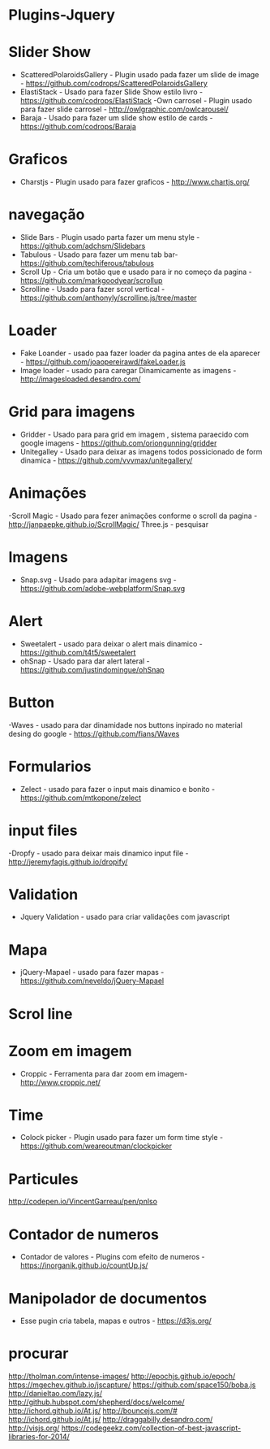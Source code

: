 # Plugins-Jquery

# Slider Show
- ScatteredPolaroidsGallery - Plugin usado pada fazer um slide de image - https://github.com/codrops/ScatteredPolaroidsGallery
- ElastiStack  - Usado para fazer Slide Show estilo livro - https://github.com/codrops/ElastiStack
-Own carrosel - Plugin usado para fazer slide carrosel - http://owlgraphic.com/owlcarousel/
- Baraja -  Usado para fazer um slide show estilo de cards - https://github.com/codrops/Baraja

# Graficos
- Charstjs - Plugin usado para fazer graficos - http://www.chartjs.org/

# navegação
- Slide Bars - Plugin usado parta fazer um menu style - https://github.com/adchsm/Slidebars
- Tabulous - Usado para fazer um menu tab bar- https://github.com/techiferous/tabulous
- Scroll Up - Cria um botão que e usado para ir no começo da pagina -  https://github.com/markgoodyear/scrollup
- Scrolline - Usado para fazer scrol vertical - https://github.com/anthonyly/scrolline.js/tree/master


# Loader  
- Fake Loander - usado paa fazer loader da pagina antes de ela aparecer - https://github.com/joaopereirawd/fakeLoader.js
- Image loader - usado para caregar Dinamicamente as imagens - http://imagesloaded.desandro.com/
# Grid para imagens
- Gridder - Usado para para grid em imagem , sistema paraecido com google imagens - https://github.com/oriongunning/gridder
- Unitegalley - Usado para deixar as imagens todos possicionado de form dinamica - https://github.com/vvvmax/unitegallery/

# Animações 
-Scroll Magic - Usado para fezer animações conforme o scroll da pagina - http://janpaepke.github.io/ScrollMagic/
Three.js - pesquisar
# Imagens
- Snap.svg - Usado para adapitar imagens svg - https://github.com/adobe-webplatform/Snap.svg

# Alert 
- Sweetalert - usado para deixar o alert mais dinamico - https://github.com/t4t5/sweetalert
- ohSnap - Usado para dar alert lateral  - https://github.com/justindomingue/ohSnap

# Button 
-Waves - usado para dar dinamidade nos buttons inpirado no material desing do google - https://github.com/fians/Waves

# Formularios
- Zelect - usado para fazer o input mais dinamico e bonito - https://github.com/mtkopone/zelect

# input files 
-Dropfy - usado para deixar mais dinamico input file - http://jeremyfagis.github.io/dropify/
# Validation
- Jquery Validation - usado para criar validações com javascript

# Mapa
- jQuery-Mapael - usado para fazer mapas - https://github.com/neveldo/jQuery-Mapael

# Scrol line 
 
# Zoom em imagem
- Croppic - Ferramenta para dar zoom em imagem-  http://www.croppic.net/
 
# Time 
- Colock picker - Plugin usado para fazer um form time style -https://github.com/weareoutman/clockpicker

# Particules
http://codepen.io/VincentGarreau/pen/pnlso

# Contador de numeros
- Contador de valores - Plugins com efeito de numeros - https://inorganik.github.io/countUp.js/

# Manipolador de documentos
- Esse pugin cria tabela, mapas e outros - https://d3js.org/
# procurar

http://tholman.com/intense-images/
http://epochjs.github.io/epoch/
https://mgechev.github.io/jscapture/
https://github.com/space150/boba.js
http://danieltao.com/lazy.js/
http://github.hubspot.com/shepherd/docs/welcome/
http://ichord.github.io/At.js/
http://bouncejs.com/#
http://ichord.github.io/At.js/
http://draggabilly.desandro.com/
http://visjs.org/
https://codegeekz.com/collection-of-best-javascript-libraries-for-2014/
